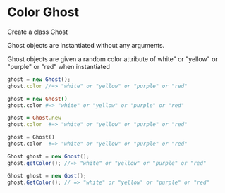 # Color Ghost
Create a class Ghost

Ghost objects are instantiated without any arguments.

Ghost objects are given a random color attribute of white" or "yellow" or "purple" or "red" when instantiated

```javascript
ghost = new Ghost();
ghost.color //=> "white" or "yellow" or "purple" or "red"
```
```coffeescript
ghost = new Ghost()
ghost.color #=> "white" or "yellow" or "purple" or "red"
```
```ruby
ghost = Ghost.new
ghost.color  #=> "white" or "yellow" or "purple" or "red"
```
```python
ghost = Ghost()
ghost.color  #=> "white" or "yellow" or "purple" or "red"
```
```java
Ghost ghost = new Ghost();
ghost.getColor(); //=> "white" or "yellow" or "purple" or "red"
```
```c#
Ghost ghost = new Gost();
ghost.GetColor(); // => "white" or "yellow" or "purple" or "red"
```

